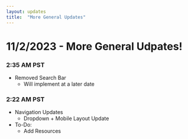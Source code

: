 ```yaml
---
layout: updates
title:  "More General Updates"
---
```

# 11/2/2023 - More General Udpates!
### 2:35 AM PST
- Removed Search Bar
  - Will implement at a later date

### 2:22 AM PST
- Navigation Updates
  - Dropdown + Mobile Layout Update
- To-Do:
  - Add Resources
